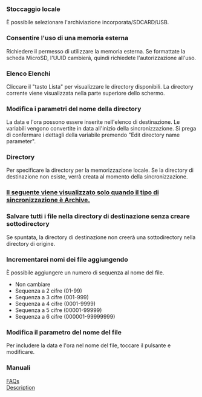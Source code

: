 ### Stoccaggio locale  

È possibile selezionare l'archiviazione incorporata/SDCARD/USB.   

### Consentire l'uso di una memoria esterna  

Richiedere il permesso di utilizzare la memoria esterna. Se formattate la scheda MicroSD, l'UUID cambierà, quindi richiedete l'autorizzazione all'uso.  

### Elenco Elenchi  

Cliccare il "tasto Lista" per visualizzare le directory disponibili. La directory corrente viene visualizzata nella parte superiore dello schermo.  

### Modifica i parametri del nome della directory  
La data e l'ora possono essere inserite nell'elenco di destinazione. Le variabili vengono convertite in data all'inizio della sincronizzazione. Si prega di confermare i dettagli della variabile premendo "Edit directory name parameter".  

### Directory  
Per specificare la directory per la memorizzazione locale. Se la directory di destinazione non esiste, verrà creata al momento della sincronizzazione.  

### <u>Il seguente viene visualizzato solo quando il tipo di sincronizzazione è Archive.</u>  
### Salvare tutti i file nella directory di destinazione senza creare sottodirectory  
Se spuntata, la directory di destinazione non creerà una sottodirectory nella directory di origine.  

### Incrementarei nomi dei file aggiungendo  

È possibile aggiungere un numero di sequenza al nome del file.  

- Non cambiare  
- Sequenza a 2 cifre (01-99)  
- Sequenza a 3 cifre (001-999)  
- Sequenza a 4 cifre (0001-9999)  
- Sequenza a 5 cifre (00001-99999)  
- Sequenza a 6 cifre (000001-99999999)  

### Modifica il parametro del nome del file  

Per includere la data e l'ora nel nome del file, toccare il pulsante e modificare.  

### Manuali  
[FAQs](https://sentaroh.github.io/Documents/SMBSync3/SMBSync3_FAQ_EN.htm)  
[Description](https://sentaroh.github.io/Documents/SMBSync3/SMBSync3_Desc_EN.htm)  
